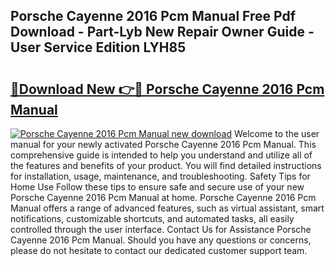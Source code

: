 ## Porsche Cayenne 2016 Pcm Manual Free Pdf Download - Part-Lyb New Repair Owner Guide - User Service Edition LYH85

# <h2><a href="http://bc6923.oget.top/?id=Porsche+Cayenne+2016+Pcm+Manual">🔗Download New 👉🔴 Porsche Cayenne 2016 Pcm Manual</a></h2>

[![Porsche Cayenne 2016 Pcm Manual new download](https://i.imgur.com/5g1atiW.png)](http://bc6923.oget.top/?id=Porsche+Cayenne+2016+Pcm+Manual)
Welcome to the user manual for your newly activated Porsche Cayenne 2016 Pcm Manual. This comprehensive guide is intended to help you understand and utilize all of the features and benefits of your product. You will find detailed instructions for installation, usage, maintenance, and troubleshooting. Safety Tips for Home Use Follow these tips to ensure safe and secure use of your new Porsche Cayenne 2016 Pcm Manual at home. Porsche Cayenne 2016 Pcm Manual offers a range of advanced features, such as virtual assistant, smart notifications, customizable shortcuts, and automated tasks, all easily controlled through the user interface. Contact Us for Assistance Porsche Cayenne 2016 Pcm Manual. Should you have any questions or concerns, please do not hesitate to contact our dedicated customer support team.
